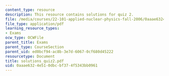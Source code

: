 ```yaml
---
content_type: resource
description: This resource contains solutions for quiz 2.
file: /media/courses/22-101-applied-nuclear-physics-fall-2006/0aaae6324e510dbcbf374f5343bb0961_solutions_quiz2.pdf
file_type: application/pdf
learning_resource_types:
- Exams
ocw_type: OCWFile
parent_title: Exams
parent_type: CourseSection
parent_uid: ed0bcf94-ac8b-3e7d-6067-0cf680d45222
resourcetype: Document
title: solutions_quiz2.pdf
uid: 0aaae632-4e51-0dbc-bf37-4f5343bb0961
---
```

